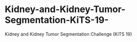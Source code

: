 # Kidney-and-Kidney-Tumor-Segmentation-KiTS-19-
Kidney and Kidney Tumor Segmentation Challenge  (KiTS 19)
